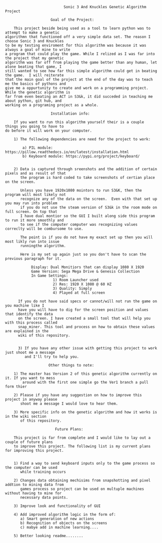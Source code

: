 
                        	   Sonic 3 And Knuckles Genetic Algorithm Project
		
						 Goal of the Project:
							
		This project beside being used as a tool to learn python was to attempt to make a genetic 
	algorithmn that functioned off a very simple data set. The reason I choose Sonic 3 and Knuckles 
	to be my testing enviroment for this algorithm was because it was always a goal of mine to write 
	a program that could play the game. While I relized as I was far into the project that my genetic 
	algorithm was far off from playing the game better than any human, let alone beating that game, I 
	still wanted to see how far this simple algorithm could get in beating the game.  I will reiterate 
	that the main goal of the project at the end of the day was to teach me the basics of pythons and 
	give me a oppurtunity to create and work on a programming project. While the genetic algorithm is 
	far from even beating an ACT in S3&k, it did succeded in teaching me about python, git hub, and 
	working on a programing project as a whole.
	
						 Installation info:
						
		If you want to run this algorithm yourself their is a couple things you going to have to 
	do before it will work on your computer.
	
		1) The following dependencies are need for the project to work:
			
			a) PIL module: https://pillow.readthedocs.io/en/latest/installation.html
			b) Keyboard module: https://pypi.org/project/keyboard/
			
		
		2) Data is captured through sreenshots and the addition of certain pixels and as result of that
		   the program is hard coded to take screenshots of certian place on the screen.
	           
		   Unless you have 1920x1080 mointors to run S3&K, then the program will most likely not
		   recognize any of the data on the screen.  Even with that set up you may run into problem
		   if you do not use the steam version of S3&k in the room mode on full screen. On top that
		   I have dual montior so the GUI I built along side this program to run it more smoothly and 
		   to see if the computer computer was recognizing values correclty will be combursome to use.
		   
		   The point is if you do not have my exact set up then you will most likly run into issue 
		   runningthe algorithm.
		   
		   Here is my set up again just so you don't have to scan the previous paragraph for it.
		   
		   		Display: Dual Monitiors that can display 1080 X 1920
				Game Version: Sega Mega Drive & Genesis Collection
				In Game Settings:
						  1) Room Launcher used
						  2) Res: 1920 X 1080 @ 60 HZ
						  3) Quality: Simply
						  4) Played at full screen
						  
		  If you do not have said specs or cannot/will not run the game on you machine like I 
		  have you will have to dig for the screen position and values that identify the data 
		  on the screen. I have created a small tool that will help you with this process called 
		  snap_miner. This tool and process on how to obtain these values are explained in the 
		  wiki of this repository.
		  
		  
		  3) If you have any other issue with getting this project to work just shoot me a message 
		     and I'll try to help you.
		     
		  			  	Other things to note:
						
		1) The master has Version 2 of this genetic algorithm currently on it. If you want to mess 
		    around with the first one simple go the Ver1 branch a pull form thier
		   
		2) Please if you have any suggestion on how to improve this project in anyway please 
		   shoot me a message I would love to hear them.
		   
		3) More specific info on the genetic algorithm and how it works is in the wiki section 
		   of this repository.
		   
						   Future Plans:
						   				   
		This project is far from complete and I would like to lay out a couple of future plans 
		to improve this project. The following list is my current plans for improving this project.
	
	
		1) Find a way to send keyboard inputs only to the game process so the computer can be used 
		   while training occurs
		   
		2) Changes data obtaining mechisims from snapshotting and pixel addtion to mining data from
		   games process so project can be used on multuple machines without having to mine for 
		   necessary data points.
		   
		3) Improve look and functionality of GUI
		
		4) Add improved algorithm logic in the form of:
		   a) Smart generation of new actions
		   b) Recognition of objects on the screens
		   c) mabye add in machine learning....
		
		5) Better looking readme........
		   
    
		  
		  
				
